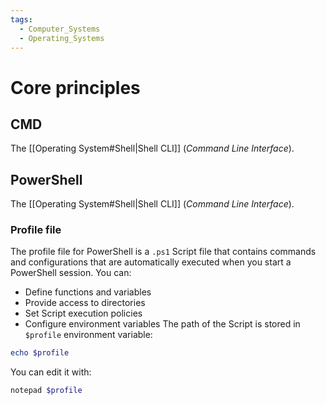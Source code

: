 ```yaml
---
tags:
  - Computer_Systems
  - Operating_Systems
---
```

# Core principles
## CMD
The [[Operating System#Shell|Shell CLI]] (_Command Line Interface_).
## PowerShell
The [[Operating System#Shell|Shell CLI]] (_Command Line Interface_).
### Profile file
The profile file for PowerShell is a `.ps1` Script file that contains commands and configurations that are automatically executed when you start a PowerShell session. You can:
- Define functions and variables
- Provide access to directories
- Set Script execution policies
- Configure environment variables
The path of the Script is stored in `$profile` environment variable:
```PowerShell
echo $profile
```
You can edit it with:
```PowerShell
notepad $profile
```
